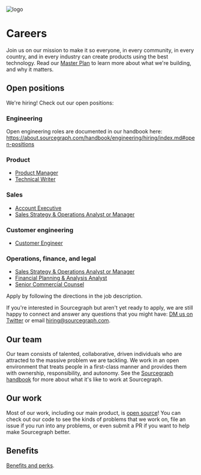 ![logo](https://sourcegraph.com/.assets/img/sourcegraph-light-head-logo.svg)

# Careers

Join us on our mission to make it so everyone, in every community, in every country, and in every industry can create products using the best technology. Read our [Master Plan](https://about.sourcegraph.com/plan) to learn more about what we're building, and why it matters.

## Open positions

We're hiring! Check out our open positions:

### Engineering

Open engineering roles are documented in our handbook here:
https://about.sourcegraph.com/handbook/engineering/hiring/index.md#open-positions

### Product

- [Product Manager](https://about.sourcegraph.com/handbook/product/roles/product_manager)
- [Technical Writer](https://about.sourcegraph.com/handbook/product/roles/technical_writer)

### Sales

- [Account Executive](https://github.com/sourcegraph/careers/blob/master/job-descriptions/account-executive.md)
- [Sales Strategy & Operations Analyst or Manager](https://github.com/sourcegraph/careers/blob/master/job-descriptions/gtm-sales-operations.md)

### Customer engineering

- [Customer Engineer](https://github.com/sourcegraph/careers/blob/master/job-descriptions/customer-engineer.md)

### Operations, finance, and legal

- [Sales Strategy & Operations Analyst or Manager](https://github.com/sourcegraph/careers/blob/master/job-descriptions/gtm-sales-operations.md)
- [Financial Planning & Analysis Analyst](https://github.com/sourcegraph/careers/blob/master/job-descriptions/financial-planning-analysis.md)
- [Senior Commercial Counsel](https://github.com/sourcegraph/careers/blob/master/job-descriptions/senior-commercial-counsel.md)

Apply by following the directions in the job description.

If you're interested in Sourcegraph but aren't yet ready to apply, we are still happy to connect and answer any questions that you might have: [DM us on Twitter](https://twitter.com/srcgraph) or email hiring@sourcegraph.com.

## Our team

Our team consists of talented, collaborative, driven individuals who are attracted to the massive problem we are tackling. We work in an open environment that treats people in a first-class manner and provides them with ownership, responsibility, and autonomy. See the [Sourcegraph handbook](https://about.sourcegraph.com/handbook) for more about what it's like to work at Sourcegraph.

## Our work

Most of our work, including our main product, is [open source](https://github.com/sourcegraph)! You can check out our code to see the kinds of problems that we work on, file an issue if you run into any problems, or even submit a PR if you want to help make Sourcegraph better.

## Benefits

[Benefits and perks](https://about.sourcegraph.com/handbook/people-ops/benefits-and-perks).
